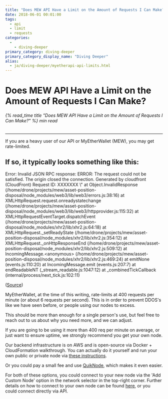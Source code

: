 ```yaml
---
title: "Does MEW API Have a Limit on the Amount of Requests I Can Make?"
date: 2018-06-01 00:01:00
tags:
  - api
  - limit
  - requests
categories:
  - 
    - diving-deeper
primary_category: diving-deeper
primary_category_display_name: "Diving Deeper"
alias:
  - ja/diving-deeper/myetherapi-api-limits.html
---
```


# **Does MEW API Have a Limit on the Amount of Requests I Can Make?**

###### {% read_time title "Does MEW API Have a Limit on the Amount of Requests I Can Make?" %} min read

* * *

If you are a heavy user of our API or MyEtherWallet (MEW), you may get rate-limited.

## **If so, it typically looks something like this:**

<div class="scrollbox">
Error: Invalid JSON RPC response: ERROR: The request could not be satisfied. The origin closed the connection. Generated by cloudfront (CloudFront) Request ID: XXXXXXX \"
  at Object.InvalidResponse (/home/drone/projects/mew/asset-position-disposal/node_modules/web3/lib/web3/errors.js:38:16)
  at XMLHttpRequest.request.onreadystatechange (/home/drone/projects/mew/asset-position-disposal/node_modules/web3/lib/web3/httpprovider.js:115:32)
  at XMLHttpRequestEventTarget.dispatchEvent (/home/drone/projects/mew/asset-position-disposal/node_modules/xhr2/lib/xhr2.js:64:18)
  at XMLHttpRequest._setReadyState (/home/drone/projects/mew/asset-position-disposal/node_modules/xhr2/lib/xhr2.js:354:12)
  at XMLHttpRequest._onHttpResponseEnd (/home/drone/projects/mew/asset-position-disposal/node_modules/xhr2/lib/xhr2.js:509:12)
  at IncomingMessage.&lt;anonymous&gt; (/home/drone/projects/mew/asset-position-disposal/node_modules/xhr2/lib/xhr2.js:469:24)
  at emitNone (events.js:110:20)
  at IncomingMessage.emit (events.js:207:7)
  at endReadableNT (_stream_readable.js:1047:12)
  at _combinedTickCallback (internal/process/next_tick.js:102:11)
</div>

(<a href="https://ethereum.stackexchange.com/questions/24737/myetherwallet-json-rpc-interface-ratelimiting/25113#25113">Source</a>)

MyEtherWallet, at the time of this writing, rate-limits at 400 requests per minute (or about 6 requests per second). This is in order to prevent DDOS's like we have seen before, or people using our nodes to excess.

This should be more than enough for a single person's use, but feel free to reach out to us about why you need more, and we can adjust.

If you are going to be using it more than 400 req per minute on average, or just want to ensure uptime, we strongly recommend you get your own node.

Our backend infrastructure is on AWS and is open-source via Docker + CloudFormation walkthrough. You can actually do it yourself and run your own public or private node via [these instructions](https://github.com/MyEtherWallet/docker-geth-lb).

Or you could pay a small fee and use [QuikNode](https//quicknode.io/), which makes it even easier.

For both of these options, you could connect to your new node via the 'Add Custom Node' option in the network selector in the top-right corner. Further details on how to connect to your own node can be found [here](/@@@@@@/networks-and-nodes/unable-to-connect-to-custom-node/), or you could connect directly via API.
